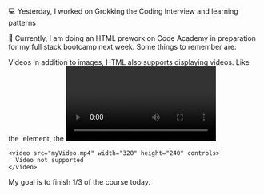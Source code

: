 💻 Yesterday, I worked on Grokking the Coding Interview and learning patterns

📖 Currently, I am doing an HTML prework on Code Academy in preparation for my full stack bootcamp next week. 
Some things to remember are:

Videos
In addition to images, HTML also supports displaying videos. Like the <img> element, the <video> element requires a src attribute with a link to the video source. Unlike the <img> element however, the <video> element requires an opening and a closing tags
```
<video src="myVideo.mp4" width="320" height="240" controls>
  Video not supported
</video>
```
My goal is to finish 1/3 of the course today.
